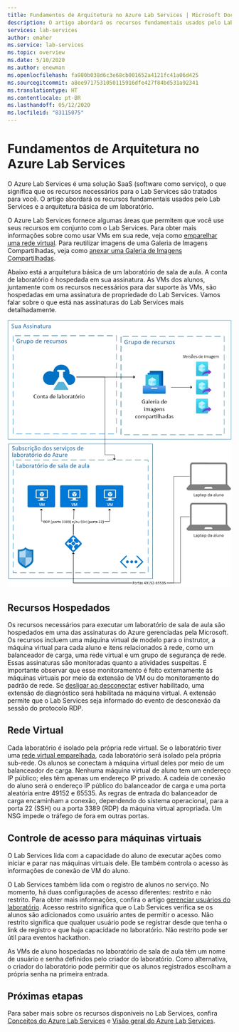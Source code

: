 ```yaml
---
title: Fundamentos de Arquitetura no Azure Lab Services | Microsoft Docs
description: O artigo abordará os recursos fundamentais usados pelo Lab Services e a arquitetura básica de um laboratório.
services: lab-services
author: emaher
ms.service: lab-services
ms.topic: overview
ms.date: 5/10/2020
ms.author: enewman
ms.openlocfilehash: fa980b038d6c3e68cb001652a4121fc41a06d425
ms.sourcegitcommit: a8ee9717531050115916dfe427f84bd531a92341
ms.translationtype: HT
ms.contentlocale: pt-BR
ms.lasthandoff: 05/12/2020
ms.locfileid: "83115075"
---
```

# <a name="architecture-fundamentals-in-azure-lab-services"></a>Fundamentos de Arquitetura no Azure Lab Services

O Azure Lab Services é uma solução SaaS (software como serviço), o que significa que os recursos necessários para o Lab Services são tratados para você. O artigo abordará os recursos fundamentais usados pelo Lab Services e a arquitetura básica de um laboratório.  

O Azure Lab Services fornece algumas áreas que permitem que você use seus recursos em conjunto com o Lab Services.  Para obter mais informações sobre como usar VMs em sua rede, veja como [emparelhar uma rede virtual](how-to-connect-peer-virtual-network.md).  Para reutilizar imagens de uma Galeria de Imagens Compartilhadas, veja como [anexar uma Galeria de Imagens Compartilhadas](how-to-attach-detach-shared-image-gallery.md).

Abaixo está a arquitetura básica de um laboratório de sala de aula.  A conta de laboratório é hospedada em sua assinatura. As VMs dos alunos, juntamente com os recursos necessários para dar suporte às VMs, são hospedadas em uma assinatura de propriedade do Lab Services. Vamos falar sobre o que está nas assinaturas do Lab Services mais detalhadamente.

![Arquitetura básica de laboratórios de sala de aula](../media/classroom-labs-fundamentals/labservices-basic-architecture.png)

## <a name="hosted-resources"></a>Recursos Hospedados

Os recursos necessários para executar um laboratório de sala de aula são hospedados em uma das assinaturas do Azure gerenciadas pela Microsoft.  Os recursos incluem uma máquina virtual de modelo para o instrutor, a máquina virtual para cada aluno e itens relacionados à rede, como um balanceador de carga, uma rede virtual e um grupo de segurança de rede.  Essas assinaturas são monitoradas quanto a atividades suspeitas.  É importante observar que esse monitoramento é feito externamente às máquinas virtuais por meio da extensão de VM ou do monitoramento do padrão de rede.  Se [desligar ao desconectar](how-to-enable-shutdown-disconnect.md) estiver habilitado, uma extensão de diagnóstico será habilitada na máquina virtual. A extensão permite que o Lab Services seja informado do evento de desconexão da sessão do protocolo RDP.

## <a name="virtual-network"></a>Rede Virtual

Cada laboratório é isolado pela própria rede virtual.  Se o laboratório tiver uma [rede virtual emparelhada](how-to-connect-peer-virtual-network.md), cada laboratório será isolado pela própria sub-rede.  Os alunos se conectam à máquina virtual deles por meio de um balanceador de carga.  Nenhuma máquina virtual de aluno tem um endereço IP público; eles têm apenas um endereço IP privado.  A cadeia de conexão do aluno será o endereço IP público do balanceador de carga e uma porta aleatória entre 49152 e 65535.  As regras de entrada do balanceador de carga encaminham a conexão, dependendo do sistema operacional, para a porta 22 (SSH) ou a porta 3389 (RDP) da máquina virtual apropriada. Um NSG impede o tráfego de fora em outras portas.

## <a name="access-control-to-the-virtual-machines"></a>Controle de acesso para máquinas virtuais

O Lab Services lida com a capacidade do aluno de executar ações como iniciar e parar nas máquinas virtuais dele.  Ele também controla o acesso às informações de conexão de VM do aluno.

O Lab Services também lida com o registro de alunos no serviço. No momento, há duas configurações de acesso diferentes: restrito e não restrito. Para obter mais informações, confira o artigo [gerenciar usuários do laboratório](how-to-configure-student-usage.md#send-invitations-to-users). Acesso restrito significa que o Lab Services verifica se os alunos são adicionados como usuário antes de permitir o acesso. Não restrito significa que qualquer usuário pode se registrar desde que tenha o link de registro e que haja capacidade no laboratório. Não restrito pode ser útil para eventos hackathon.

As VMs de aluno hospedadas no laboratório de sala de aula têm um nome de usuário e senha definidos pelo criador do laboratório.  Como alternativa, o criador do laboratório pode permitir que os alunos registrados escolham a própria senha na primeira entrada.  

## <a name="next-steps"></a>Próximas etapas

Para saber mais sobre os recursos disponíveis no Lab Services, confira [Conceitos do Azure Lab Services](classroom-labs-concepts.md) e [Visão geral do Azure Lab Services](classroom-labs-overview.md).
